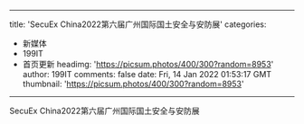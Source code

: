 
---
title: 'SecuEx China2022第六届广州国际国土安全与安防展'
categories: 
 - 新媒体
 - 199IT
 - 首页更新
headimg: 'https://picsum.photos/400/300?random=8953'
author: 199IT
comments: false
date: Fri, 14 Jan 2022 01:53:17 GMT
thumbnail: 'https://picsum.photos/400/300?random=8953'
---

<div>   
SecuEx China2022第六届广州国际国土安全与安防展  
</div>
            